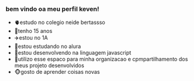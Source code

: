 ### bem vindo oa meu perfil keven!

- 🫀estudo no colegio neide bertassso
- 💙tenho 15 anos
- ✈️estou no 1A
- 💜estou estudando no alura
- 🔴estou desenvolvendo na linguagem javascript
- 📗utilizo esse espaco para minha organizacao e cpmpartilhamento dos meus projeto desenvolvidos
- 🐵gosto de aprender coisas novas
